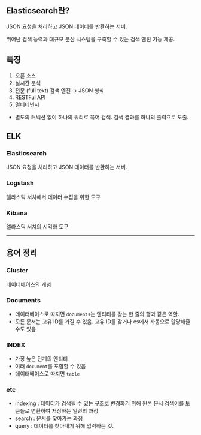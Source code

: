 ## Elasticsearch란?

JSON 요청을 처리하고 JSON 데이터를 반환하는 서버. 

뛰어난 검색 능력과 대규모 분산 시스템을 구축할 수 있는 검색 엔진 기능 제공.

## 특징

1. 오픈 소스
2. 실시간 분석
3. 전문 (full text) 검색 엔진 → JSON 형식
4. RESTFul API
5. 멀티테넌시 
- 별도의 커넥션 없이 하나의 쿼리로 묶어 검색. 검색 결과를 하나의 출력으로 도출. 

## ELK

### Elasticsearch

JSON 요청을 처리하고 JSON 데이터를 반환하는 서버.

### Logstash

엘라스틱 서치에서 데이터 수집을 위한 도구

### Kibana

엘라스틱 서치의 시각화 도구

---

## 용어 정리

### Cluster

데이터베이스의 개념

### Documents

- 데이터베이스로 따지면 `documents`는 엔티티를 갖는 한 줄의 행과 같은 역할.
- 모든 문서는 고유 ID를 가질 수 있음. 고유 ID를 갖거나 es에서 자동으로 할당해줄 수도 있음

### INDEX

- 가장 높은 단계의 엔티티
- 여러 `document`를 포함할 수 있음
- 데이터베이스로 따지면 `table`

### etc

- indexing : 데이터가 검색될 수 있는 구조로 변경화기 위해 원본 문서 검색어를 토큰들로 변환하여 저장하는 일련의 과정
- search : 문서를 찾아가는 과정
- query : 데이터를 찾아내기 위해 입력하는 것.